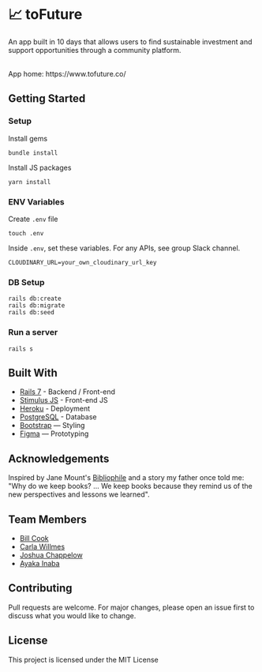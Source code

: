 # 📈 toFuture

An app built in 10 days that allows users to find sustainable investment and support opportunities through a community platform.


<br>
App home: https://www.tofuture.co/
   

## Getting Started
### Setup

Install gems
```
bundle install
```
Install JS packages
```
yarn install
```

### ENV Variables
Create `.env` file
```
touch .env
```
Inside `.env`, set these variables. For any APIs, see group Slack channel.
```
CLOUDINARY_URL=your_own_cloudinary_url_key
```

### DB Setup
```
rails db:create
rails db:migrate
rails db:seed
```

### Run a server
```
rails s
```

## Built With
- [Rails 7](https://guides.rubyonrails.org/) - Backend / Front-end
- [Stimulus JS](https://stimulus.hotwired.dev/) - Front-end JS
- [Heroku](https://heroku.com/) - Deployment
- [PostgreSQL](https://www.postgresql.org/) - Database
- [Bootstrap](https://getbootstrap.com/) — Styling
- [Figma](https://www.figma.com) — Prototyping

## Acknowledgements
Inspired by Jane Mount's [Bibliophile](https://www.amazon.com/Bibliophile-Illustrated-Miscellany-Jane-Mount/dp/1452167230) and a story my father once told me: "Why do we keep books? ... We keep books because they remind us of the new perspectives and lessons we learned".

## Team Members
- [Bill Cook](https://www.linkedin.com/in/bill--cook/)
- [Carla Willmes](https://www.linkedin.com/in/carla-willmes/)
- [Joshua Chappelow](https://www.linkedin.com/in/jdchappelow)
- [Ayaka Inaba](https://www.linkedin.com/in/ayaka-inaba-139375212/)

## Contributing
Pull requests are welcome. For major changes, please open an issue first to discuss what you would like to change.

## License
This project is licensed under the MIT License
